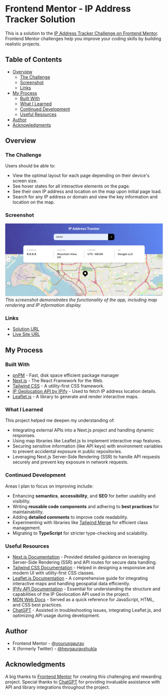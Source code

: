 # Frontend Mentor - IP Address Tracker Solution

This is a solution to the [IP Address Tracker Challenge on Frontend Mentor](https://www.frontendmentor.io/challenges/ip-address-tracker-I8-0yYAH0). Frontend Mentor challenges help you improve your coding skills by building realistic projects.

## Table of Contents

- [Overview](#overview)
  - [The Challenge](#the-challenge)
  - [Screenshot](#screenshot)
  - [Links](#links)
- [My Process](#my-process)
  - [Built With](#built-with)
  - [What I Learned](#what-i-learned)
  - [Continued Development](#continued-development)
  - [Useful Resources](#useful-resources)
- [Author](#author)
- [Acknowledgments](#acknowledgments)

## Overview

### The Challenge

Users should be able to:

- View the optimal layout for each page depending on their device's screen size.
- See hover states for all interactive elements on the page.
- See their own IP address and location on the map upon initial page load.
- Search for any IP address or domain and view the key information and location on the map.

### Screenshot

![](/public/screenshots/desktop.png)
_This screenshot demonstrates the functionality of the app, including map rendering and IP information display._

### Links

- [Solution URL](https://github.com/yoursgaurav/ip-address-tracker)
- [Live Site URL](https://ip-address-tracker-mu-flax.vercel.app/)

## My Process

### Built With

- [pnPM](https://pnpm.io/) - Fast, disk space efficient package manager
- [Next.js](https://nextjs.org/) - The React Framework for the Web.
- [Tailwind CSS](https://tailwindcss.com/) - A utility-first CSS framework.
- [IP Geolocation API by IPify](https://geo.ipify.org/) - Used to fetch IP address location details.
- [Leaflet.js](https://leafletjs.com/) - A library to generate and render interactive maps.

### What I Learned

This project helped me deepen my understanding of:

- Integrating external APIs into a Next.js project and handling dynamic responses.
- Using map libraries like Leaflet.js to implement interactive map features.
- Securing sensitive information (like API keys) with environment variables to prevent accidental exposure in public repositories.
- Leveraging Next.js Server-Side Rendering (SSR) to handle API requests securely and prevent key exposure in network requests.

### Continued Development

Areas I plan to focus on improving include:

- Enhancing **semantics**, **accessibility**, and **SEO** for better usability and visibility.
- Writing **reusable code components** and adhering to **best practices** for maintainability.
- Adding **detailed comments** to improve code readability.
- Experimenting with libraries like [Tailwind Merge](https://github.com/dcastil/tailwind-merge) for efficient class management.
- Migrating to **TypeScript** for stricter type-checking and scalability.

### Useful Resources

- [Next.js Documentation](https://nextjs.org/docs) - Provided detailed guidance on leveraging Server-Side Rendering (SSR) and API routes for secure data handling.
- [Tailwind CSS Documentation](https://tailwindcss.com/docs) - Helped in designing a responsive and modern UI with utility-first CSS classes.
- [Leaflet.js Documentation](https://leafletjs.com/) - A comprehensive guide for integrating interactive maps and handling geospatial data efficiently.
- [IPify API Documentation](https://geo.ipify.org/) - Essential for understanding the structure and capabilities of the IP Geolocation API used in the project.
- [MDN Web Docs](https://developer.mozilla.org/) - Served as a quick reference for JavaScript, HTML, and CSS best practices.
- [ChatGPT](https://chatgpt.com) - Assisted in troubleshooting issues, integrating Leaflet.js, and optimizing API usage during development.

## Author

- Frontend Mentor - [@yourusgaurav](https://www.frontendmentor.io/profile/yourusgaurav)
- X (formerly Twitter) - [@heygauravshukla](https://www.x.com/heygauravshukla)

## Acknowledgments

A big thanks to [Frontend Mentor](https://www.frontendmentor.io/) for creating this challenging and rewarding project. Special thanks to [ChatGPT](https://chatgpt.com) for providing invaluable assistance with API and library integrations throughout the project.
